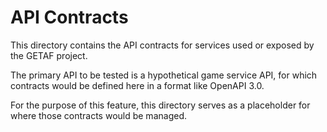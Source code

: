 # API Contracts

This directory contains the API contracts for services used or exposed by the GETAF project.

The primary API to be tested is a hypothetical game service API, for which contracts would be defined here in a format like OpenAPI 3.0.

For the purpose of this feature, this directory serves as a placeholder for where those contracts would be managed.

